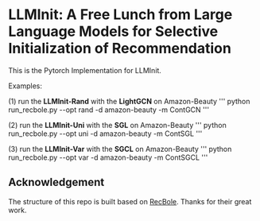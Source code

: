 # LLMInit: A Free Lunch from Large Language Models for Selective Initialization of Recommendation

This is the Pytorch Implementation for LLMInit.

Examples: 

(1) run the **LLMInit-Rand** with the **LightGCN** on Amazon-Beauty
'''
python run_recbole.py --opt rand -d amazon-beauty -m ContGCN
'''

(2) run the **LLMInit-Uni** with the **SGL** on Amazon-Beauty
'''
python run_recbole.py --opt uni -d amazon-beauty -m ContSGL
'''

(3) run the **LLMInit-Var** with the **SGCL** on Amazon-Beauty
'''
python run_recbole.py --opt var -d amazon-beauty -m ContSGCL
'''

## Acknowledgement
The structure of this repo is built based on [RecBole](https://github.com/RUCAIBox/RecBole). Thanks for their great work.